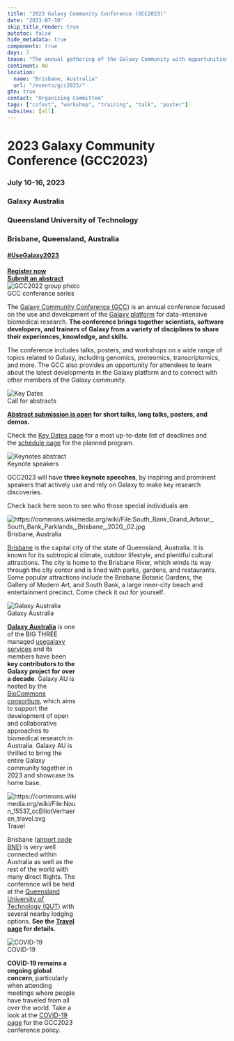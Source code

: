 ```yaml
---
title: "2023 Galaxy Community Conference (GCC2023)"
date: '2023-07-10'
skip_title_render: true
autotoc: false
hide_metadata: true
components: true
days: 7
tease: "The annual gathering of the Galaxy Community with opportunities to hear latest developments, get training, and meet everyone involved."
continent: AU
location:
  name: "Brisbane, Australia"
  url: "/events/gcc2023/"
gtn: true
contact: "Organizing Committee"
tags: ["cofest", "workshop", "training", "talk", "poster"]
subsites: [all]
---
```


<slot name="/events/gcc2023/header" />

<div class="text-center my-5">

# **2023 Galaxy Community Conference (GCC2023)**

### July 10-16, 2023
### Galaxy Australia
### Queensland University of Technology
### Brisbane, Queensland, Australia

#### [#UseGalaxy2023](https://twitter.com/hashtag/UseGalaxy2023)

<a target="_blank" href="https://gcc-2023.eventbrite.com.au/" type="button" class="btn btn-primary">
    <strong>Register now</strong>
</a>
<br>
<a target="_blank" href="https://forms.gle/ETCPW8Vnprbij7zn6" type="button" class="btn btn-primary">
    <strong>Submit an abstract</strong>
</a>

</div>

<div class="card-deck lead">

  <!-- About GCC2023 -->
  <div class="card" style="min-width: 30%; max-width: 40rem;">
    <img src="/images/events/gcc2023/gcc2022-group.png" class="card-img-top" alt="GCC2022 group photo" />
    <div class="card-header">GCC conference series</div>

The [Galaxy Community Conference (GCC)](/gcc) is an annual conference focused on
the use and development of the [Galaxy platform](https://galaxyproject.org/) for
data-intensive biomedical research. **The conference brings together scientists,
software developers, and trainers of Galaxy from a variety of disciplines to share their
experiences, knowledge, and skills.**

The conference includes talks, posters, and workshops on a wide range of topics
related to Galaxy, including genomics, proteomics, transcriptomics, and more.
The GCC also provides an opportunity for attendees to learn about the latest
developments in the Galaxy platform and to connect with other members of the
Galaxy community.

  </div>

  <!-- Schedule & Key Dates -->
  <div class="card" style="min-width: 30%; max-width: 30rem;">
    <img src="/images/events/gcc2023/key-dates.png" class="card-img-top" alt="Key Dates" />
    <div class="card-header">Call for abstracts</div>

**[Abstract submission is open](https://forms.gle/ETCPW8Vnprbij7zn6) for short
talks, long talks, posters, and demos.**

Check the [Key Dates page](/events/gcc2023/key-dates/) for a most up-to-date
list of deadlines and the [schedule page](/events/gcc2023/schedule/) for the
planned program.

  </div>

<!-- Keynotes -->
  <div class="card" style="min-width: 30%; max-width: 30rem;">
    <img src="/images/events/gcc2023/keynotes-abstract.png" class="card-img-top" alt="Keynotes abstract" />
    <div class="card-header">Keynote speakers</div>

GCC2023 will have **three keynote speeches**, by inspiring and prominent
speakers that actively use and rely on Galaxy to make key research discoveries.

Check back here soon to see who those special individuals are.

  </div>

<!-- Brisbane -->
  <div class="card" style="min-width: 30%; max-width: 30rem;">
    <img src="/images/events/gcc2023/brisbane.png" class="card-img-top" alt="https://commons.wikimedia.org/wiki/File:South_Bank_Grand_Arbour,_South_Bank_Parklands,_Brisbane,_2020,_02.jpg" />
    <div class="card-header">Brisbane, Australia</div>

[Brisbane](https://www.australia.com/en-us/places/brisbane-and-surrounds/guide-to-brisbane.html)
is the capital city of the state of Queensland, Australia. It is known for its
subtropical climate, outdoor lifestyle, and plentiful cultural attractions. The city is
home to the Brisbane River, which winds its way through the city center and is
lined with parks, gardens, and restaurants. Some popular attractions include the
Brisbane Botanic Gardens, the Gallery of Modern Art, and South Bank, a large
inner-city beach and entertainment precinct. Come check it out for yourself.

  </div>

  <!-- Galaxy Australia -->
  <div class="card" style="min-width: 30%; max-width: 32.2%;">
    <img src="/images/events/gcc2023/galaxy-au.png" class="card-img-top" alt="Galaxy Australia" />
    <div class="card-header">Galaxy Australia</div>

**[Galaxy Australia](https://www.biocommons.org.au/galaxy-australia)** is one of
the BIG THREE managed [usegalaxy services](https://galaxyproject.org/usegalaxy/)
and its members have been **key contributors to the Galaxy project for over a
decade**. Galaxy AU is hosted by the [BioCommons
consortium](https://www.biocommons.org.au/), which aims to support the
development of open and collaborative approaches to biomedical research in
Australia. Galaxy AU is thrilled to bring the entire Galaxy community together
in 2023 and showcase its home base.

  </div>

  <!-- Travel -->
  <div class="card" style="min-width: 30%; max-width: 32.2%">
    <img src="/images/events/gcc2023/transit.png" class="card-img-top" alt="https://commons.wikimedia.org/wiki/File:Noun_15537_ccElliotVerhaeren_travel.svg" />
    <div class="card-header">Travel</div>

Brisbane ([airport code BNE](https://www.bne.com.au/)) is very well connected
within Australia as well as the rest of the world with many direct flights. The
conference will be held at the [Queensland University of Technology
(QUT)](https://www.qut.edu.au/) with several nearby lodging options. **See the
[Travel page](/events/gcc2023/travel/) for details.**

  </div>

  <!-- COVID19 -->
  <div class="card" style="min-width: 30%; max-width: 32.2%">
    <img src="/images/events/gcc2023/face-mask.png" class="card-img-top" alt="COVID-19" />
    <div class="card-header">COVID-19</div>

**COVID-19 remains a ongoing global concern**, particularly when attending meetings
where people have traveled from all over the world. Take a look at the [COVID-19
page](/events/gcc2023/covid19/) for the GCC2023 conference policy.

  </div>

</div>
